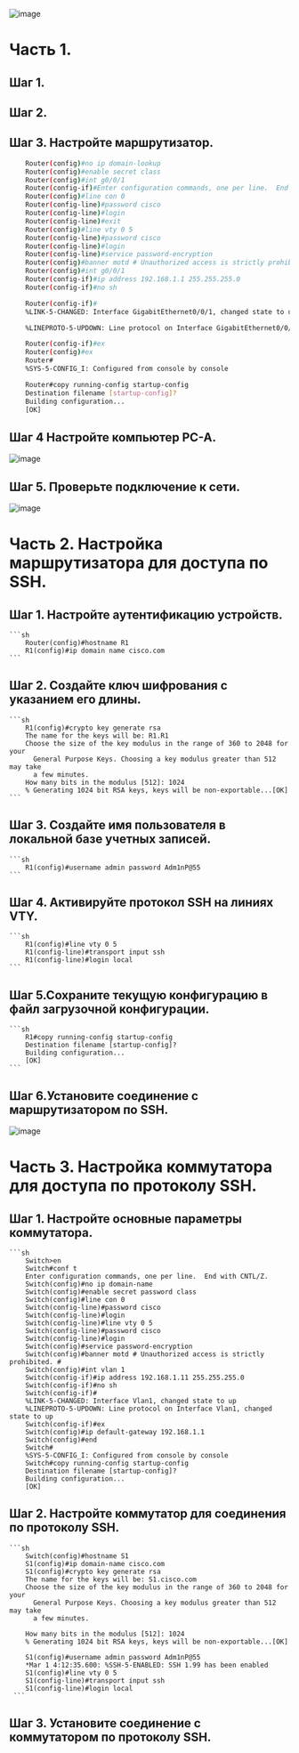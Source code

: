 ![image](https://user-images.githubusercontent.com/99355274/159246614-0013d85f-30a1-4e3b-8778-a9f28f0439dd.png)

# Часть 1.
## Шаг 1.
## Шаг 2.
## Шаг 3. Настройте маршрутизатор.
```sh
    Router(config)#no ip domain-lookup
    Router(config)#enable secret class
    Router(config)#int g0/0/1
    Router(config-if)#Enter configuration commands, one per line.  End with CNTL/Z.
    Router(config)#line con 0
    Router(config-line)#password cisco
    Router(config-line)#login
    Router(config-line)#exit
    Router(config)#line vty 0 5
    Router(config-line)#password cisco
    Router(config-line)#login
    Router(config-line)#service password-encryption
    Router(config)#banner motd # Unauthorized access is strictly prohibited. #
    Router(config)#int g0/0/1
    Router(config-if)#ip address 192.168.1.1 255.255.255.0
    Router(config-if)#no sh

    Router(config-if)#
    %LINK-5-CHANGED: Interface GigabitEthernet0/0/1, changed state to up

    %LINEPROTO-5-UPDOWN: Line protocol on Interface GigabitEthernet0/0/1, changed state to up

    Router(config-if)#ex
    Router(config)#ex
    Router#
    %SYS-5-CONFIG_I: Configured from console by console

    Router#copy running-config startup-config
    Destination filename [startup-config]? 
    Building configuration...
    [OK]
```

## Шаг 4 Настройте компьютер PC-A.

![image](https://user-images.githubusercontent.com/99355274/159234811-384ecc47-f50d-4d56-9819-5c84638e0aa8.png)

## Шаг 5. Проверьте подключение к сети.

![image](https://user-images.githubusercontent.com/99355274/159234623-beb44043-e73c-4aa9-ac39-83f2210299da.png)

# Часть 2. Настройка маршрутизатора для доступа по SSH.

## Шаг 1. Настройте аутентификацию устройств.
    ```sh
        Router(config)#hostname R1
        R1(config)#ip domain name cisco.com
    ```
 ## Шаг 2. Создайте ключ шифрования с указанием его длины.
    ```sh
        R1(config)#crypto key generate rsa
        The name for the keys will be: R1.R1
        Choose the size of the key modulus in the range of 360 to 2048 for your
          General Purpose Keys. Choosing a key modulus greater than 512 may take
          a few minutes.
        How many bits in the modulus [512]: 1024
        % Generating 1024 bit RSA keys, keys will be non-exportable...[OK]
    ```     
  
## Шаг 3. Создайте имя пользователя в локальной базе учетных записей.

    ```sh
        R1(config)#username admin password Adm1nP@55
    ```    
## Шаг 4. Активируйте протокол SSH на линиях VTY.        
    ```sh    
        R1(config)#line vty 0 5
        R1(config-line)#transport input ssh
        R1(config-line)#login local
    ```    
## Шаг 5.Сохраните текущую конфигурацию в файл загрузочной конфигурации.
    ```sh
        R1#copy running-config startup-config
        Destination filename [startup-config]? 
        Building configuration...
        [OK]
    ```
## Шаг 6.Установите соединение с маршрутизатором по SSH.

![image](https://user-images.githubusercontent.com/99355274/159254118-e0cf99fb-09fd-424d-bc85-2085d9287235.png)
     
# Часть 3. Настройка коммутатора для доступа по протоколу SSH.

## Шаг 1. Настройте основные параметры коммутатора.
    ```sh
        Switch>en
        Switch#conf t
        Enter configuration commands, one per line.  End with CNTL/Z.
        Switch(config)#no ip domain-name
        Switch(config)#enable secret password class
        Switch(config)#line con 0
        Switch(config-line)#password cisco
        Switch(config-line)#login
        Switch(config-line)#line vty 0 5
        Switch(config-line)#password cisco
        Switch(config-line)#login
        Switch(config)#service password-encryption
        Switch(config)#banner motd # Unauthorized access is strictly prohibited. #
        Switch(config)#int vlan 1
        Switch(config-if)#ip address 192.168.1.11 255.255.255.0
        Switch(config-if)#no sh
        Switch(config-if)#
        %LINK-5-CHANGED: Interface Vlan1, changed state to up
        %LINEPROTO-5-UPDOWN: Line protocol on Interface Vlan1, changed state to up
        Switch(config-if)#ex
        Switch(config)#ip default-gateway 192.168.1.1
        Switch(config)#end
        Switch#
        %SYS-5-CONFIG_I: Configured from console by console
        Switch#copy running-config startup-config
        Destination filename [startup-config]? 
        Building configuration...
        [OK]

## Шаг 2. Настройте коммутатор для соединения по протоколу SSH.
    ```sh
        Switch(config)#hostname S1
        S1(config)#ip domain-name cisco.com
        S1(config)#crypto key generate rsa
        The name for the keys will be: S1.cisco.com
        Choose the size of the key modulus in the range of 360 to 2048 for your
          General Purpose Keys. Choosing a key modulus greater than 512 may take
          a few minutes.

        How many bits in the modulus [512]: 1024
        % Generating 1024 bit RSA keys, keys will be non-exportable...[OK]

        S1(config)#username admin password Adm1nP@55
        *Mar 1 4:12:35.600: %SSH-5-ENABLED: SSH 1.99 has been enabled
        S1(config)#line vty 0 5
        S1(config-line)#transport input ssh
        S1(config-line)#login local
     ```
## Шаг 3. Установите соединение с коммутатором по протоколу SSH.

